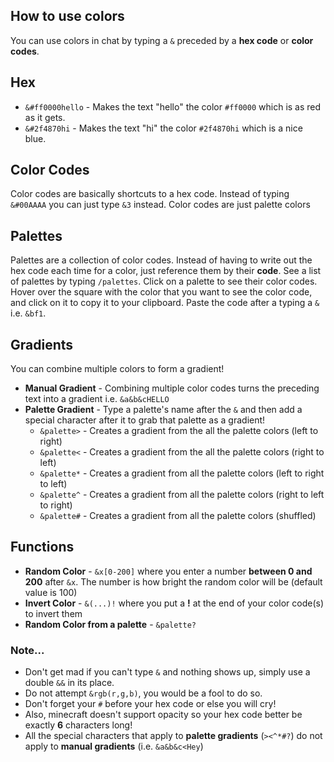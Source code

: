 ## How to use colors
You can use colors in chat by typing a `&` preceded by a **hex code** or **color codes**.

## Hex
- `&#ff0000hello` - Makes the text "hello" the color `#ff0000` which is as red as it gets.
- `&#2f4870hi` - Makes the text "hi" the color `#2f4870hi` which is a nice blue.

## Color Codes
Color codes are basically shortcuts to a hex code. Instead of typing `&#00AAAA` you can just type `&3` instead.
Color codes are just palette colors

## Palettes
Palettes are a collection of color codes.
Instead of having to write out the hex code each time for a color, just reference them by their **code**.
See a list of palettes by typing `/palettes`. Click on a palette to see their color codes.
Hover over the square with the color that you want to see the color code, and click on it to copy it to your clipboard.
Paste the code after a typing a `&` i.e. `&bf1`.

## Gradients
You can combine multiple colors to form a gradient! 
- **Manual Gradient** - Combining multiple color codes turns the preceding text into a gradient i.e. `&a&b&cHELLO`
- **Palette Gradient** - Type a palette's name after the `&` and then add a special character after it to grab that palette as a gradient!
  - `&palette>` - Creates a gradient from the all the palette colors (left to right)
  - `&palette<` - Creates a gradient from the all the palette colors (right to left)
  - `&palette*` - Creates a gradient from all the palette colors (left to right to left)
  - `&palette^` - Creates a gradient from all the palette colors (right to left to right)
  - `&palette#` - Creates a gradient from all the palette colors (shuffled)

## Functions
- **Random Color** - `&x[0-200]` where you enter a number **between 0 and 200** after `&x`. The number is how bright the random color will be (default value is 100)
- **Invert Color** - `&(...)!` where you put a **!** at the end of your color code(s) to invert them
- **Random Color from a palette** - `&palette?`

### Note...
- Don't get mad if you can't type `&` and nothing shows up, simply use a double `&&` in its place.
- Do not attempt `&rgb(r,g,b)`, you would be a fool to do so.
- Don't forget your `#` before your hex code or else you will cry!
- Also, minecraft doesn't support opacity so your hex code better be exactly **6** characters long!
- All the special characters that apply to **palette gradients** (`><^*#?`) do not apply to **manual gradients** (i.e. `&a&b&c<Hey`)
